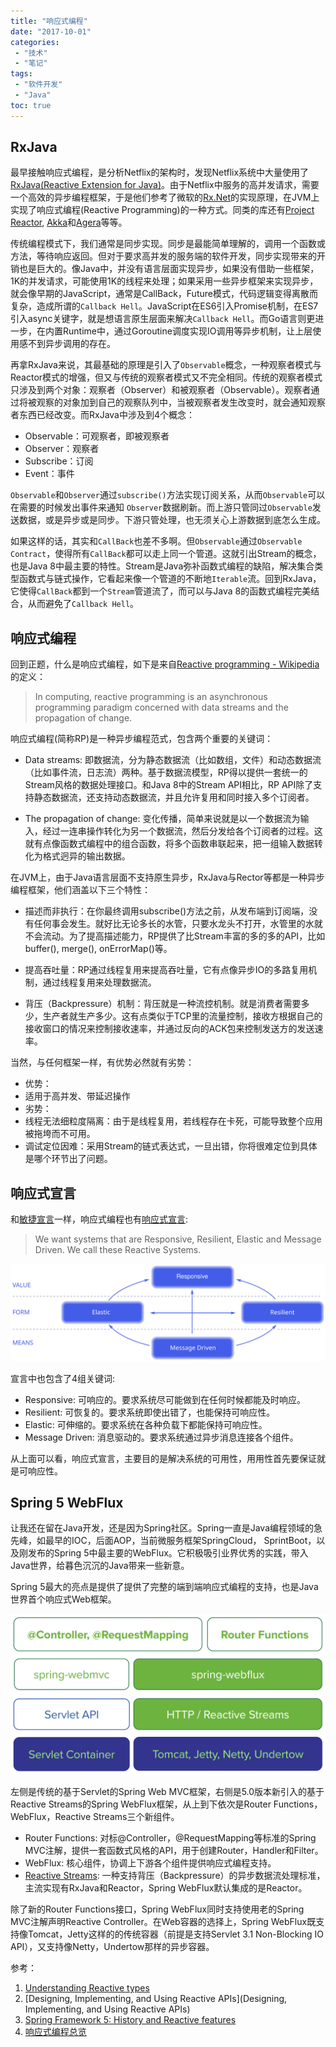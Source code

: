```yaml
---
title: "响应式编程"
date: "2017-10-01"
categories:
 - "技术"
 - "笔记"
tags:
 - "软件开发"
 - "Java"
toc: true
---
```


## RxJava

最早接触响应式编程，是分析Netflix的架构时，发现Netflix系统中大量使用了[RxJava(Reactive Extension for Java)](https://github.com/ReactiveX/RxJava)。由于Netflix中服务的高并发请求，需要一个高效的异步编程框架，于是他们参考了微软的[Rx.Net](http://Rx.Net)的实现原理，在JVM上实现了响应式编程(Reactive Programming)的一种方式。同类的库还有[Project Reactor](http://projectreactor.io/), [Akka](https://akka.io/)和[Agera](https://github.com/google/agera)等等。

传统编程模式下，我们通常是同步实现。同步是最能简单理解的，调用一个函数或方法，等待响应返回。但对于要求高并发的服务端的软件开发，同步实现带来的开销也是巨大的。像Java中，并没有语言层面实现异步，如果没有借助一些框架，1K的并发请求，可能使用1K的线程来处理；如果采用一些异步框架来实现异步，就会像早期的JavaScript，通常是CallBack，Future模式，代码逻辑变得离散而复杂，造成所谓的`Callback Hell`。JavaScript在ES6引入Promise机制，在ES7引入async关键字，就是想语言原生层面来解决`Callback Hell`。而Go语言则更进一步，在内置Runtime中，通过Goroutine调度实现IO调用等异步机制，让上层使用感不到异步调用的存在。

<!--more-->

再拿RxJava来说，其最基础的原理是引入了`Observable`概念，一种观察者模式与Reactor模式的增强，但又与传统的观察者模式又不完全相同。传统的观察者模式只涉及到两个对象：观察者（Observer）和被观察者（Observable）。观察者通过将被观察的对象加到自己的观察队列中，当被观察者发生改变时，就会通知观察者东西已经改变。而RxJava中涉及到4个概念：

 - Observable：可观察者，即被观察者
 - Observer：观察者
 - Subscribe：订阅
 - Event：事件
 
 `Observable`和`Observer`通过`subscribe()`方法实现订阅关系，从而`Observable`可以在需要的时候发出事件来通知 `Observer`数据刷新。而上游只管同过`Observable`发送数据，或是异步或是同步。下游只管处理，也无须关心上游数据到底怎么生成。
 
 如果这样的话，其实和`CallBack`也差不多啊。但`Observable`通过`Observable Contract`，使得所有`CallBack`都可以走上同一个管道。这就引出Stream的概念，也是Java 8中最主要的特性。Stream是Java弥补函数式编程的缺陷，解决集合类型函数式与链式操作，它看起来像一个管道的不断地`Iterable`流。回到RxJava，它使得`CallBack`都到一个`Stream`管道流了，而可以与Java 8的函数式编程完美结合，从而避免了`Callback Hell`。

## 响应式编程

回到正题，什么是响应式编程，如下是来自[Reactive programming - Wikipedia](https://en.wikipedia.org/wiki/Reactive_programming)的定义：

> In computing, reactive programming is an asynchronous programming paradigm concerned with data streams and the propagation of change.

响应式编程(简称RP)是一种异步编程范式，包含两个重要的关键词：

 - Data streams: 即数据流，分为静态数据流（比如数组，文件）和动态数据流（比如事件流，日志流）两种。基于数据流模型，RP得以提供一套统一的Stream风格的数据处理接口。和Java 8中的Stream API相比，RP API除了支持静态数据流，还支持动态数据流，并且允许复用和同时接入多个订阅者。

 - The propagation of change: 变化传播，简单来说就是以一个数据流为输入，经过一连串操作转化为另一个数据流，然后分发给各个订阅者的过程。这就有点像函数式编程中的组合函数，将多个函数串联起来，把一组输入数据转化为格式迥异的输出数据。

在JVM上，由于Java语言层面不支持原生异步，RxJava与Rector等都是一种异步编程框架，他们涵盖以下三个特性：

 - 描述而非执行：在你最终调用subscribe()方法之前，从发布端到订阅端，没有任何事会发生。就好比无论多长的水管，只要水龙头不打开，水管里的水就不会流动。为了提高描述能力，RP提供了比Stream丰富的多的多的API，比如buffer(), merge(), onErrorMap()等。

 - 提高吞吐量：RP通过线程复用来提高吞吐量，它有点像异步IO的多路复用机制，通过线程复用来处理数据流。

 - 背压（Backpressure）机制：背压就是一种流控机制。就是消费者需要多少，生产者就生产多少。这有点类似于TCP里的流量控制，接收方根据自己的接收窗口的情况来控制接收速率，并通过反向的ACK包来控制发送方的发送速率。

当然，与任何框架一样，有优势必然就有劣势：

 - 优势：
  - 适用于高并发、带延迟操作
 - 劣势：
  - 线程无法细粒度隔离：由于是线程复用，若线程存在卡死，可能导致整个应用被拖垮而不可用。
  - 调试定位因难：采用Stream的链式表达式，一旦出错，你将很难定位到具体是哪个环节出了问题。

## 响应式宣言

和[敏捷宣言](http://agilemanifesto.org/)一样，响应式编程也有[响应式宣言](http://www.reactivemanifesto.org/):

 > We want systems that are Responsive, Resilient, Elastic and Message Driven. We call these Reactive Systems.

![](/images/y17/reactive-traits.svg)

宣言中也包含了4组关键词:

 - Responsive: 可响应的。要求系统尽可能做到在任何时候都能及时响应。
 - Resilient: 可恢复的。要求系统即使出错了，也能保持可响应性。
 - Elastic: 可伸缩的。要求系统在各种负载下都能保持可响应性。
 - Message Driven: 消息驱动的。要求系统通过异步消息连接各个组件。

从上面可以看，响应式宣言，主要目的是解决系统的可用性，用用性首先要保证就是可响应性。

## Spring 5 WebFlux

让我还在留在Java开发，还是因为Spring社区。Spring一直是Java编程领域的急先峰，如最早的IOC，后面AOP，当前微服务框架SpringCloud， SprintBoot，以及刚发布的Spring 5中最主要的WebFlux。它积极吸引业界优秀的实践，带入Java世界，给暮色沉沉的Java带来一些新意。

Spring 5最大的亮点是提供了提供了完整的端到端响应式编程的支持，也是Java世界首个响应式Web框架。

![](/images/y17/webflux-overview.png)

左侧是传统的基于Servlet的Spring Web MVC框架，右侧是5.0版本新引入的基于Reactive Streams的Spring WebFlux框架，从上到下依次是Router Functions，WebFlux，Reactive Streams三个新组件。

 - Router Functions: 对标@Controller，@RequestMapping等标准的Spring MVC注解，提供一套函数式风格的API，用于创建Router，Handler和Filter。
 - WebFlux: 核心组件，协调上下游各个组件提供响应式编程支持。
 - [Reactive Streams](http://www.reactive-streams.org/): 一种支持背压（Backpressure）的异步数据流处理标准，主流实现有RxJava和Reactor，Spring WebFlux默认集成的是Reactor。

 除了新的Router Functions接口，Spring WebFlux同时支持使用老的Spring MVC注解声明Reactive Controller。在Web容器的选择上，Spring WebFlux既支持像Tomcat，Jetty这样的的传统容器（前提是支持Servlet 3.1 Non-Blocking IO API），又支持像Netty，Undertow那样的异步容器。

参考：  
1. [Understanding Reactive types](https://spring.io/blog/2016/04/19/understanding-reactive-types)  
2. [Designing, Implementing, and Using Reactive APIs](Designing, Implementing, and Using Reactive APIs)  
3. [Spring Framework 5: History and Reactive features](https://www.slideshare.net/AliakseiZhynhiarousk/spring-framework-5-history-and-reactive-features)  
4. [响应式编程总览](http://blog.csdn.net/eMac/article/details/73557010) 
